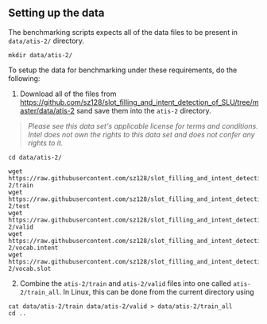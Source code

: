 ## Setting up the data

The benchmarking scripts expects all of the data files to be present in `data/atis-2/` directory.

```
mkdir data/atis-2/
```

To setup the data for benchmarking under these requirements, do the following:

1. Download all of the files from https://github.com/sz128/slot_filling_and_intent_detection_of_SLU/tree/master/data/atis-2 sand save them into the `atis-2` directory.
> *Please see this data set's applicable license for terms and conditions. Intel does not own the rights to this data set and does not confer any rights to it.*


	
```
cd data/atis-2/

wget  https://raw.githubusercontent.com/sz128/slot_filling_and_intent_detection_of_SLU/master/data/atis-2/train
wget https://raw.githubusercontent.com/sz128/slot_filling_and_intent_detection_of_SLU/master/data/atis-2/test
wget https://raw.githubusercontent.com/sz128/slot_filling_and_intent_detection_of_SLU/master/data/atis-2/valid
wget https://raw.githubusercontent.com/sz128/slot_filling_and_intent_detection_of_SLU/master/data/atis-2/vocab.intent
wget https://raw.githubusercontent.com/sz128/slot_filling_and_intent_detection_of_SLU/master/data/atis-2/vocab.slot
```
	
2. Combine the `atis-2/train` and `atis-2/valid` files into one called `atis-2/train_all`.  In Linux, this can be done from the current directory using

```shell
cat data/atis-2/train data/atis-2/valid > data/atis-2/train_all
cd ..
```